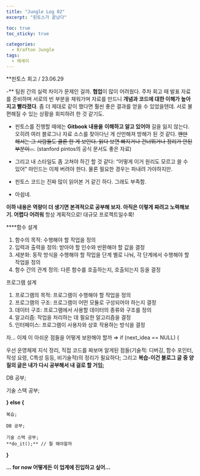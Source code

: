 ```yaml
---
title: "Jungle Log 02"
excerpt: "핀토스가 끝났다"

toc: true
toc_sticky: true

categories:
  - Krafton Jungle
tags:
  - 에세이
---
```

**핀토스 회고 / 23.06.29

-** 팀원 간의 실력 차이가 문제인 걸까. **협업**이 많이 어려웠다. 주차 회고 때 발표 자료를 준비하며 서로의 빈 부분을 채워가며 자료를 만드니 **개념과 코드에 대한 이해가 높아지고 빨라졌다**. 좀 더 제대로 같이 했다면 훨씬 좋은 결과를 얻을 수 있었을텐데. 서로 불편해질 수 있는 상황을 회피하려 한 것 같기도.

- 핀토스를 진행할 때에는 **Gitbook 내용을** **이해하고 알고 있어야** 길을 잃지 않는다. 오히려 여러 블로그나 자료 소스를 찾아다닌 게 산만해져 방해가 된 것 같다. ~~왠만 해서는 그 사람들도 클론 한 게 보인다. 읽다 보면 빠지거나 건너뛰거나 정리가 안된 부분이…~~. (stanford pintos의 공식 문서도 좋은 자료)

- 그리고 내 스타일도 좀 고쳐야 하긴 할 것 같다: “어떻게 이거 원리도 모르고 쓸 수 있어” 마인드는 이제 버려야 한다. 물론 필요한 경우는 파내려 가야하지만.
- 핀토스 코드는 진짜 많이 읽어본 거 같긴 하다. 그래도 부족함.
- 아쉽네.

**이하 내용은 역량이 더 생기면 본격적으로 공부해 보자. 아직은 이렇게 짜려고 노력해보기. 어렵다 어려워**  항상 계획적으로! 대규모 프로젝트일수록!

****함수 설계

1. 함수의 목적: 수행해야 할 작업을 정의
2. 입력과 출력을 정의: 받아야 할 인수와 반환해야 할 값을 결정
3. 세분화: 동작 방식을 수행해야 할 작업을 단계 별로 나눠, 각 단계에서 수행해야 할 작업을 정의
4. 함수 간의 관계 정의: 다른 함수를 호출하는지, 호출되는지 등을 결정

프로그램 설계

1. 프로그램의 목적: 프로그램이 수행해야 할 작업을 정의
2. 프로그램의 구조: 프로그램이 어떤 모듈로 구성되어야 하는지 결정
3. 데이터 구조: 프로그램에서 사용할 데이터의 종류와 구조를 정의
4. 알고리즘: 작업을 처리하는 데 필요한 알고리즘을 결정
5. 인터페이스: 프로그램이 사용자와 상호 작용하는 방식을 결정

자… 이제 이 아쉬운 점들을 어떻게 보완해야 할까 ⇒ if (next_idea == NULL) {

우선 운영체제 지식 정리, 직접 코드를 짜보며 알게된 점들(기술적: 디버깅, 함수 포인터, 작성 요령, C특성 등등, 비기술적)의 정리가 필요하다;
그리고 **복습-이건 블로그 글 중 양질의 글은 내가 다시 공부해서 내 걸로 할 거임;**

DB 공부;

기술 스택 공부;

**} else {**

    복습;

    DB 공부;

    기술 스택 공부;
    **do_it();** // 뭘 해야할까

**}**

**… for now 
어떻게든 이 업계에 진입하고 싶어…**
